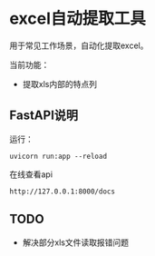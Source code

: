 # excel自动提取工具

用于常见工作场景，自动化提取excel。

当前功能：

- 提取xls内部的特点列

## FastAPI说明

运行：

`uvicorn run:app --reload`

在线查看api

`http://127.0.0.1:8000/docs`



## TODO

- 解决部分xls文件读取报错问题

